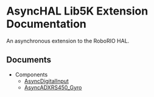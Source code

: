 # AsyncHAL Lib5K Extension Documentation

An asynchronous extension to the RoboRIO HAL.

## Documents

 - Components
   - [AsyncDigitalInput](docs/digitalinput.md)
   - [AsyncADXRS450_Gyro](docs/ADXRS450.md)